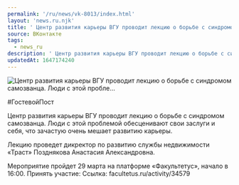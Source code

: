 ```yaml
---
permalink: '/ru/news/vk-8013/index.html'
layout: 'news.ru.njk'
title: ' Центр развития карьеры ВГУ проводит лекцию о борьбе с синдромом самозванца. Люди с этой пробле…'
source: ВКонтакте
tags:
  - news_ru
description: ' Центр развития карьеры ВГУ проводит лекцию о борьбе с синдромом самозванца. Люди с этой пробле…'
updatedAt: 1647174240
---
```

![ Центр развития карьеры ВГУ проводит лекцию о борьбе с синдромом самозванца. Люди с этой пробле…](https://sun9-77.userapi.com/impg/RNQXpOCMS1XStb0TBz10DUK_GECs9EEzOfCsqg/mUN0-r-RcUg.jpg?size=510x340&quality=95&sign=d8b93dc0b5ab2769d30d1544ed487a63&c_uniq_tag=GyypF_PmzERAWexABDfm1y0VH2KMLlP1ULbkH6doqhM&type=album)

#ГостевойПост

Центр развития карьеры ВГУ проводит лекцию о борьбе с синдромом самозванца. Люди с этой проблемой обесценивают свои заслуги и себя, что зачастую очень мешает развитию карьеры.

Лекцию проведет дикректор по развитию службы недвижимости «Траст» Позднякова Анастасия Александровна.

Мероприятие пройдет 29 марта на платформе «Факультетус», начало в 16:00.
Принять участие: Ссылка: facultetus.ru/activity/34579

